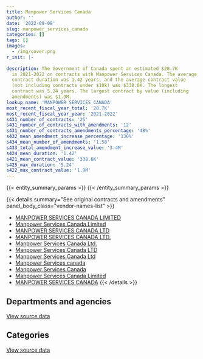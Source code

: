 ```yaml
---
title: Manpower Services Canada
author: ''
date: '2022-09-08'
slug: manpower_services_canada
categories: []
tags: []
images:
  - /img/cover.png
r_init: |-
  
description: The Government of Canada spent an estimated $20.7K
  in 2021-2022 on contracts with Manpower Services Canada. The average
  contract duration was 1.42 years, and the average contract value
  (not including contracts under $10k) was $338.6K. The longest
  contract was 5.24 years. The largest contract by value (including
  amendments) was $1.9M.
lookup_name: 'MANPOWER SERVICES CANADA'
most_recent_fiscal_year_total: '20.7K'
most_recent_fiscal_year_year: '2021-2022'
s431_number_of_contracts: '25'
s431_number_of_contracts_with_amendments: '12'
s431_number_of_contracts_amendments_percentage: '48%'
s432_mean_amendment_increase_percentage: '136%'
s434_mean_number_of_amendments: '1.58'
s433_total_amendment_increase_value: '3.4M'
s424_mean_duration: '1.42'
s421_mean_contract_value: '338.6K'
s425_max_duration: '5.24'
s422_max_contract_value: '1.9M'
---
```


<script src="/rmarkdown-libs/htmlwidgets/htmlwidgets.js"></script>
<link href="/rmarkdown-libs/datatables-css/datatables-crosstalk.css" rel="stylesheet" />
<script src="/rmarkdown-libs/datatables-binding/datatables.js"></script>
<script src="/rmarkdown-libs/jquery/jquery-3.6.0.min.js"></script>
<link href="/rmarkdown-libs/dt-core-bootstrap/css/dataTables.bootstrap.min.css" rel="stylesheet" />
<link href="/rmarkdown-libs/dt-core-bootstrap/css/dataTables.bootstrap.extra.css" rel="stylesheet" />
<script src="/rmarkdown-libs/dt-core-bootstrap/js/jquery.dataTables.min.js"></script>
<script src="/rmarkdown-libs/dt-core-bootstrap/js/dataTables.bootstrap.min.js"></script>
<link href="/rmarkdown-libs/crosstalk/css/crosstalk.min.css" rel="stylesheet" />
<script src="/rmarkdown-libs/crosstalk/js/crosstalk.min.js"></script>
<script src="/rmarkdown-libs/htmlwidgets/htmlwidgets.js"></script>
<link href="/rmarkdown-libs/datatables-css/datatables-crosstalk.css" rel="stylesheet" />
<script src="/rmarkdown-libs/datatables-binding/datatables.js"></script>
<script src="/rmarkdown-libs/jquery/jquery-3.6.0.min.js"></script>
<link href="/rmarkdown-libs/dt-core-bootstrap/css/dataTables.bootstrap.min.css" rel="stylesheet" />
<link href="/rmarkdown-libs/dt-core-bootstrap/css/dataTables.bootstrap.extra.css" rel="stylesheet" />
<script src="/rmarkdown-libs/dt-core-bootstrap/js/jquery.dataTables.min.js"></script>
<script src="/rmarkdown-libs/dt-core-bootstrap/js/dataTables.bootstrap.min.js"></script>
<link href="/rmarkdown-libs/crosstalk/css/crosstalk.min.css" rel="stylesheet" />
<script src="/rmarkdown-libs/crosstalk/js/crosstalk.min.js"></script>

{{< entity_summary_params >}}
{{< /entity_summary_params >}}

{{< details summary="See original contracts and amendments" panel_body_class="vendor-names-list" >}}
- [MANPOWER SERVICES CANADA LIMITED](https://search.open.canada.ca/en/ct/?sort=contract_value_f%20desc&page=1&search_text=%22MANPOWER%20SERVICES%20CANADA%20LIMITED%22)
- [Manpower Services Canada Limited](https://search.open.canada.ca/en/ct/?sort=contract_value_f%20desc&page=1&search_text=%22Manpower%20Services%20Canada%20Limited%22)
- [MANPOWER SERVICES CANADA LTD](https://search.open.canada.ca/en/ct/?sort=contract_value_f%20desc&page=1&search_text=%22MANPOWER%20SERVICES%20CANADA%20LTD%22)
- [MANPOWER SERVICES CANADA LTD.](https://search.open.canada.ca/en/ct/?sort=contract_value_f%20desc&page=1&search_text=%22MANPOWER%20SERVICES%20CANADA%20LTD.%22)
- [Manpower Services Canada Ltd.](https://search.open.canada.ca/en/ct/?sort=contract_value_f%20desc&page=1&search_text=%22Manpower%20Services%20Canada%20Ltd.%22)
- [Manpower Services Canada LTD](https://search.open.canada.ca/en/ct/?sort=contract_value_f%20desc&page=1&search_text=%22Manpower%20Services%20Canada%20LTD%22)
- [Manpower Services Canada Ltd](https://search.open.canada.ca/en/ct/?sort=contract_value_f%20desc&page=1&search_text=%22Manpower%20Services%20Canada%20Ltd%22)
- [Manpower Services canada](https://search.open.canada.ca/en/ct/?sort=contract_value_f%20desc&page=1&search_text=%22Manpower%20Services%20canada%22)
- [Manpower Services Canada](https://search.open.canada.ca/en/ct/?sort=contract_value_f%20desc&page=1&search_text=%22Manpower%20Services%20Canada%22)
- [Manpower Services Canada Limited](https://search.open.canada.ca/en/ct/?sort=contract_value_f%20desc&page=1&search_text=%22Manpower%20%20Services%20Canada%20Limited%22)
- [MANPOWER SERVICES CANADA](https://search.open.canada.ca/en/ct/?sort=contract_value_f%20desc&page=1&search_text=%22MANPOWER%20SERVICES%20CANADA%22)
{{< /details >}}

## Departments and agencies

<div id="htmlwidget-1" style="width:100%;height:auto;" class="datatables html-widget"></div>
<script type="application/json" data-for="htmlwidget-1">{"x":{"style":"bootstrap","filter":"none","vertical":false,"data":[["<a href=\"/departments/acoa-apeca/\">Atlantic Canada Opportunities Agency<\/a>","<a href=\"/departments/cbsa-asfc/\">Canada Border Services Agency<\/a>","<a href=\"/departments/cihr-irsc/\">Canadian Institutes of Health Research<\/a>","<a href=\"/departments/dnd-mdn/\">National Defence<\/a>","<a href=\"/departments/hc-sc/\">Health Canada<\/a>","<a href=\"/departments/nrc-cnrc/\">National Research Council Canada<\/a>","<a href=\"/departments/osgg-bsgg/\">Office of the Secretary to the Governor General<\/a>","<a href=\"/departments/tc/\">Transport Canada<\/a>"],[14315.17,37484.7,126841.21,62114.82,441774.32,0,null,921877.22],[25863.53,3845.53,null,78028.44,442984.66,null,9088.36,658365.85],[null,null,null,104929.7,110141,null,12711.83,null],[null,null,null,20706.68,null,null,null,null]],"container":"<table class=\"table table-striped table-hover row-border order-column display\">\n  <thead>\n    <tr>\n      <th>Department<\/th>\n      <th>2018-2019<\/th>\n      <th>2019-2020<\/th>\n      <th>2020-2021<\/th>\n      <th>2021-2022<\/th>\n    <\/tr>\n  <\/thead>\n<\/table>","options":{"order":[[4,"desc"]],"pageLength":10,"autoWidth":true,"columnDefs":[{"targets":1,"render":"function(data, type, row, meta) {\n    return type !== 'display' ? data : DTWidget.formatCurrency(data, \"$\", 2, 3, \",\", \".\", true, null);\n  }"},{"targets":2,"render":"function(data, type, row, meta) {\n    return type !== 'display' ? data : DTWidget.formatCurrency(data, \"$\", 2, 3, \",\", \".\", true, null);\n  }"},{"targets":3,"render":"function(data, type, row, meta) {\n    return type !== 'display' ? data : DTWidget.formatCurrency(data, \"$\", 2, 3, \",\", \".\", true, null);\n  }"},{"targets":4,"render":"function(data, type, row, meta) {\n    return type !== 'display' ? data : DTWidget.formatCurrency(data, \"$\", 2, 3, \",\", \".\", true, null);\n  }"},{"width":"16%","targets":[1,2,3,4]},{"className":"dt-right","targets":[1,2,3,4]}],"orderClasses":false}},"evals":["options.columnDefs.0.render","options.columnDefs.1.render","options.columnDefs.2.render","options.columnDefs.3.render"],"jsHooks":[]}</script>
<p class="text-right">
<a href="https://github.com/GoC-Spending/contracts-data/tree/main/data/out/vendors/manpower_services_canada/summary_by_fiscal_year_by_department.csv" class="source-data-link btn btn-link">View source data</a>
</p>

## Categories

<div id="htmlwidget-2" style="width:100%;height:auto;" class="datatables html-widget"></div>
<script type="application/json" data-for="htmlwidget-2">{"x":{"style":"bootstrap","filter":"none","vertical":false,"data":[["<a href=\"/categories/defence/\">Defence<\/a>","<a href=\"/categories/professional_services/\">Professional services<\/a>","<a href=\"/categories/information_technology/\">Information technology<\/a>","<a href=\"/categories/human_capital/\">Human capital<\/a>"],[null,585088.6,1019318.84,null],[49714.35,539576.33,628885.71,null],[null,19986.65,110141,97654.88],[null,20706.68,null,null]],"container":"<table class=\"table table-striped table-hover row-border order-column display\">\n  <thead>\n    <tr>\n      <th>Category<\/th>\n      <th>2018-2019<\/th>\n      <th>2019-2020<\/th>\n      <th>2020-2021<\/th>\n      <th>2021-2022<\/th>\n    <\/tr>\n  <\/thead>\n<\/table>","options":{"order":[[4,"desc"]],"dom":"t","pageLength":30,"autoWidth":true,"columnDefs":[{"targets":1,"render":"function(data, type, row, meta) {\n    return type !== 'display' ? data : DTWidget.formatCurrency(data, \"$\", 2, 3, \",\", \".\", true, null);\n  }"},{"targets":2,"render":"function(data, type, row, meta) {\n    return type !== 'display' ? data : DTWidget.formatCurrency(data, \"$\", 2, 3, \",\", \".\", true, null);\n  }"},{"targets":3,"render":"function(data, type, row, meta) {\n    return type !== 'display' ? data : DTWidget.formatCurrency(data, \"$\", 2, 3, \",\", \".\", true, null);\n  }"},{"targets":4,"render":"function(data, type, row, meta) {\n    return type !== 'display' ? data : DTWidget.formatCurrency(data, \"$\", 2, 3, \",\", \".\", true, null);\n  }"},{"width":"16%","targets":[1,2,3,4]},{"className":"dt-right","targets":[1,2,3,4]}],"orderClasses":false,"lengthMenu":[10,25,30,50,100]}},"evals":["options.columnDefs.0.render","options.columnDefs.1.render","options.columnDefs.2.render","options.columnDefs.3.render"],"jsHooks":[]}</script>
<p class="text-right">
<a href="https://github.com/GoC-Spending/contracts-data/tree/main/data/out/vendors/manpower_services_canada/summary_by_fiscal_year_by_category.csv" class="source-data-link btn btn-link">View source data</a>
</p>
